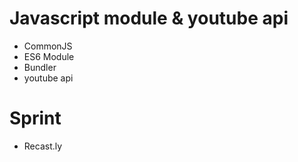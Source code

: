 # Javascript module & youtube api
- CommonJS
- ES6 Module
- Bundler
- youtube api

# Sprint
- Recast.ly
